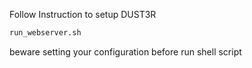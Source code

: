 Follow Instruction to setup DUST3R

```bash
run_webserver.sh
```

beware setting your configuration before run shell script

